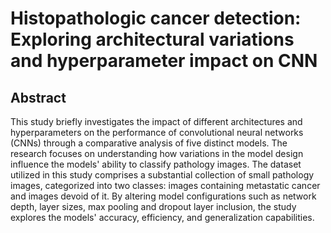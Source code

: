 # Histopathologic cancer detection: Exploring architectural variations and hyperparameter impact on CNN

## Abstract
This study briefly investigates the impact of different architectures and hyperparameters on the performance of convolutional neural networks (CNNs) through a comparative analysis of five distinct models. The research focuses on understanding how variations in the model design influence the models' ability to classify pathology images. The dataset utilized in this study comprises a substantial collection of small pathology images, categorized into two classes: images containing metastatic cancer and images devoid of it. By altering model configurations such as network depth, layer sizes, max pooling and dropout layer inclusion, the study explores the models' accuracy, efficiency, and generalization capabilities.
